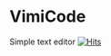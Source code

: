# VimiCode
 Simple text editor
[![Hits](https://hits.sh/github.com/silentsoft/hits.svg)](https://hits.sh/github.com/silentsoft/hits/)
